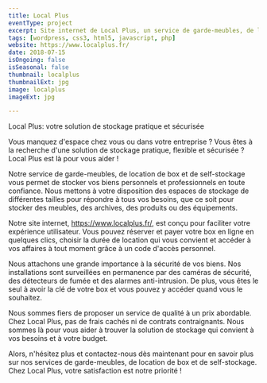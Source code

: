 ```yaml
---
title: Local Plus
eventType: project
excerpt: Site internet de Local Plus, un service de garde-meubles, de location de box et de self-stockage pour vos biens personnels et professionnels.
tags: [wordpress, css3, html5, javascript, php]
website: https://www.localplus.fr/
date: 2018-07-15
isOngoing: false
isSeasonal: false
thumbnail: localplus
thumbnailExt: jpg
image: localplus
imageExt: jpg

---
```


Local Plus: votre solution de stockage pratique et sécurisée

Vous manquez d'espace chez vous ou dans votre entreprise ? Vous êtes à la recherche d'une solution de stockage pratique, flexible et sécurisée ? Local Plus est là pour vous aider !

Notre service de garde-meubles, de location de box et de self-stockage vous permet de stocker vos biens personnels et professionnels en toute confiance. Nous mettons à votre disposition des espaces de stockage de différentes tailles pour répondre à tous vos besoins, que ce soit pour stocker des meubles, des archives, des produits ou des équipements.

Notre site internet, https://www.localplus.fr/, est conçu pour faciliter votre expérience utilisateur. Vous pouvez réserver et payer votre box en ligne en quelques clics, choisir la durée de location qui vous convient et accéder à vos affaires à tout moment grâce à un code d'accès personnel.

Nous attachons une grande importance à la sécurité de vos biens. Nos installations sont surveillées en permanence par des caméras de sécurité, des détecteurs de fumée et des alarmes anti-intrusion. De plus, vous êtes le seul à avoir la clé de votre box et vous pouvez y accéder quand vous le souhaitez.

Nous sommes fiers de proposer un service de qualité à un prix abordable. Chez Local Plus, pas de frais cachés ni de contrats contraignants. Nous sommes là pour vous aider à trouver la solution de stockage qui convient à vos besoins et à votre budget.

Alors, n'hésitez plus et contactez-nous dès maintenant pour en savoir plus sur nos services de garde-meubles, de location de box et de self-stockage. Chez Local Plus, votre satisfaction est notre priorité !
